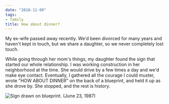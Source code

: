 ```yaml
---
date: "2018-11-09"
tags:
- family
title: How about dinner?
---
```


My ex-wife passed away recently. We'd been divorced for many years and haven't kept in touch, but we share a daughter, so we never completely lost touch.

While going through her mom's things, my daughter found the sign that started our whole relationship. I was working construction in her neighborhood at the time. She would drive by a few times a day and we'd make eye contact. Eventually, I gathered all the courage I could muster, wrote "HOW ABOUT DINNER" on the back of a blueprint, and held it up as she drove by. She stopped, and the rest is history.

![Sign drawn on blueprint. (June 23, 1987)](/img/2018/2018-11-09_how-about-dinner.png)

